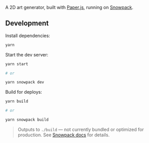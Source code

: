 A 2D art generator, built with [Paper.js](https://paperjs.org), running on [Snowpack](https://www.snowpack.dev/).

## Development

Install dependencies:

```sh
yarn
```

Start the dev server:

```sh
yarn start

# or

yarn snowpack dev
```

Build for deploys:

```sh
yarn build

# or

yarn snowpack build
```

> Outputs to `./build` — not currently bundled or optimized for production. See [Snowpack docs](https://www.snowpack.dev/concepts/build-pipeline#bundle-for-production) for details.
